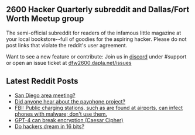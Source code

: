 ## 2600 Hacker Quarterly subreddit and Dallas/Fort Worth Meetup group
The semi-official subreddit for readers of the infamous little magazine at your local bookstore--full of goodies for the aspiring hacker. Please do not post links that violate the reddit's user agreement.

Want to see a new feature or contribute: 
Join us in [discord](https://dfw2600.dapla.net/chat) under #support or open an issue ticket at [dfw2600.dapla.net/issues](https://dfw2600.dapla.net/issues)

## Latest Reddit Posts
<!-- BLOG-POST-LIST:START -->
- [San Diego area meeting?](https://www.reddit.com/r/2600/comments/12i6zwv/san_diego_area_meeting/)
- [Did anyone hear about the payphone project?](https://www.reddit.com/r/2600/comments/12hs4ts/did_anyone_hear_about_the_payphone_project/)
- [FBI: Public charging stations, such as are found at airports, can infect phones with malware; don't use them.](https://www.reddit.com/r/2600/comments/12hmcbh/fbi_public_charging_stations_such_as_are_found_at/)
- [GPT-4 can break encryption (Caesar Cipher)](https://www.reddit.com/r/2600/comments/12hbza4/gpt4_can_break_encryption_caesar_cipher/)
- [Do hackers dream in 16 bits?](https://www.reddit.com/r/2600/comments/12gxvbh/do_hackers_dream_in_16_bits/)
<!-- BLOG-POST-LIST:END -->
